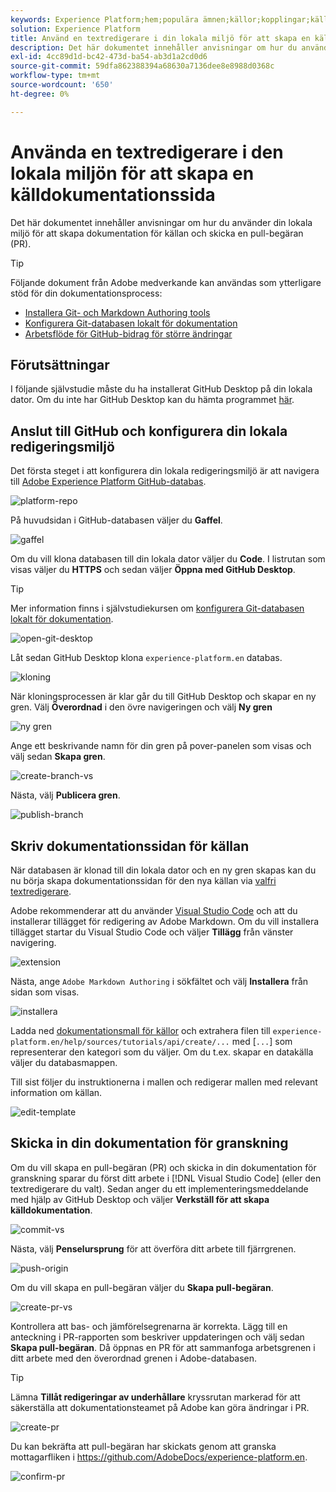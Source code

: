 ```yaml
---
keywords: Experience Platform;hem;populära ämnen;källor;kopplingar;källkopplingar;källor sdk;sdk;SDK
solution: Experience Platform
title: Använd en textredigerare i din lokala miljö för att skapa en källdokumentationssida
description: Det här dokumentet innehåller anvisningar om hur du använder din lokala miljö för att skapa dokumentation för källan och skicka en pull-begäran (PR).
exl-id: 4cc89d1d-bc42-473d-ba54-ab3d1a2cd0d6
source-git-commit: 59dfa862388394a68630a7136dee8e8988d0368c
workflow-type: tm+mt
source-wordcount: '650'
ht-degree: 0%

---
```


# Använda en textredigerare i den lokala miljön för att skapa en källdokumentationssida

Det här dokumentet innehåller anvisningar om hur du använder din lokala miljö för att skapa dokumentation för källan och skicka en pull-begäran (PR).

>[!TIP]
>
>Följande dokument från Adobe medverkande kan användas som ytterligare stöd för din dokumentationsprocess: <ul><li>[Installera Git- och Markdown Authoring tools](https://experienceleague.adobe.com/docs/contributor/contributor-guide/setup/install-tools.html?lang=en)</li><li>[Konfigurera Git-databasen lokalt för dokumentation](https://experienceleague.adobe.com/docs/contributor/contributor-guide/setup/local-repo.html?lang=en)</li><li>[Arbetsflöde för GitHub-bidrag för större ändringar](https://experienceleague.adobe.com/docs/contributor/contributor-guide/setup/full-workflow.html?lang=en)</li></ul>

## Förutsättningar

I följande självstudie måste du ha installerat GitHub Desktop på din lokala dator. Om du inte har GitHub Desktop kan du hämta programmet [här](https://desktop.github.com/).

## Anslut till GitHub och konfigurera din lokala redigeringsmiljö

Det första steget i att konfigurera din lokala redigeringsmiljö är att navigera till [Adobe Experience Platform GitHub-databas](https://github.com/AdobeDocs/experience-platform.en).

![platform-repo](../assets/platform-repo.png)

På huvudsidan i GitHub-databasen väljer du **Gaffel**.

![gaffel](../assets/fork.png)

Om du vill klona databasen till din lokala dator väljer du **Code**. I listrutan som visas väljer du **HTTPS** och sedan väljer **Öppna med GitHub Desktop**.

>[!TIP]
>
>Mer information finns i självstudiekursen om [konfigurera Git-databasen lokalt för dokumentation](https://experienceleague.adobe.com/docs/contributor/contributor-guide/setup/local-repo.html?lang=en#create-a-local-clone-of-the-repository).

![open-git-desktop](../assets/open-git-desktop.png)

Låt sedan GitHub Desktop klona `experience-platform.en` databas.

![kloning](../assets/cloning.png)

När kloningsprocessen är klar går du till GitHub Desktop och skapar en ny gren. Välj **Överordnad** i den övre navigeringen och välj **Ny gren**

![ny gren](../assets/new-branch.png)

Ange ett beskrivande namn för din gren på pover-panelen som visas och välj sedan **Skapa gren**.

![create-branch-vs](../assets/create-branch-vs.png)

Nästa, välj **Publicera gren**.

![publish-branch](../assets/publish-branch.png)

## Skriv dokumentationssidan för källan

När databasen är klonad till din lokala dator och en ny gren skapas kan du nu börja skapa dokumentationssidan för den nya källan via [valfri textredigerare](https://experienceleague.adobe.com/docs/contributor/contributor-guide/setup/install-tools.html?lang=en#understand-markdown-editors).

Adobe rekommenderar att du använder [Visual Studio Code](https://code.visualstudio.com/) och att du installerar tillägget för redigering av Adobe Markdown. Om du vill installera tillägget startar du Visual Studio Code och väljer **Tillägg** från vänster navigering.

![extension](../assets/extension.png)

Nästa, ange `Adobe Markdown Authoring` i sökfältet och välj **Installera** från sidan som visas.

![installera](../assets/install.png)

Ladda ned [dokumentationsmall för källor](../assets/api-template.zip) och extrahera filen till `experience-platform.en/help/sources/tutorials/api/create/...` med [`...`] som representerar den kategori som du väljer. Om du t.ex. skapar en datakälla väljer du databasmappen.

Till sist följer du instruktionerna i mallen och redigerar mallen med relevant information om källan.

![edit-template](../assets/edit-template.png)

## Skicka in din dokumentation för granskning

Om du vill skapa en pull-begäran (PR) och skicka in din dokumentation för granskning sparar du först ditt arbete i [!DNL Visual Studio Code] (eller den textredigerare du valt). Sedan anger du ett implementeringsmeddelande med hjälp av GitHub Desktop och väljer **Verkställ för att skapa källdokumentation**.

![commit-vs](../assets/commit-vs.png)

Nästa, välj **Penselursprung** för att överföra ditt arbete till fjärrgrenen.

![push-origin](../assets/push-origin.png)

Om du vill skapa en pull-begäran väljer du **Skapa pull-begäran**.

![create-pr-vs](../assets/create-pr-vs.png)

Kontrollera att bas- och jämförelsegrenarna är korrekta. Lägg till en anteckning i PR-rapporten som beskriver uppdateringen och välj sedan **Skapa pull-begäran**. Då öppnas en PR för att sammanfoga arbetsgrenen i ditt arbete med den överordnad grenen i Adobe-databasen.

>[!TIP]
>
>Lämna **Tillåt redigeringar av underhållare** kryssrutan markerad för att säkerställa att dokumentationsteamet på Adobe kan göra ändringar i PR.

![create-pr](../assets/create-pr.png)

Du kan bekräfta att pull-begäran har skickats genom att granska mottagarfliken i https://github.com/AdobeDocs/experience-platform.en.

![confirm-pr](../assets/confirm-pr.png)
